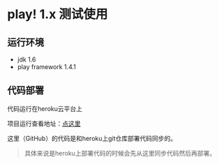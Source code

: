 # play! 1.x 测试使用

## 运行环境
- jdk 1.6
- play framework 1.4.1

## 代码部署

代码运行在heroku云平台上

项目运行查看地址：[点这里](https://play-codecly.herokuapp.com/)



这里（GitHub）的代码是和heroku上git仓库部署代码同步的。
> 具体来说是heroku上部署代码的时候会先从这里同步代码然后再部署。
